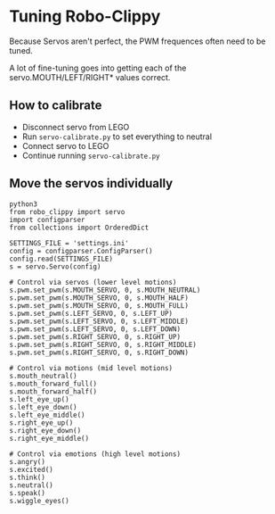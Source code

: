 # Tuning Robo-Clippy

Because Servos aren't perfect, the PWM frequences often need to be tuned.  

A lot of fine-tuning goes into getting each of the servo.MOUTH/LEFT/RIGHT* values correct.

## How to calibrate

* Disconnect servo from LEGO
* Run `servo-calibrate.py` to set everything to neutral
* Connect servo to LEGO
* Continue running `servo-calibrate.py`

## Move the servos individually

```shell
python3
from robo_clippy import servo
import configparser
from collections import OrderedDict

SETTINGS_FILE = 'settings.ini'
config = configparser.ConfigParser()
config.read(SETTINGS_FILE)
s = servo.Servo(config)

# Control via servos (lower level motions)
s.pwm.set_pwm(s.MOUTH_SERVO, 0, s.MOUTH_NEUTRAL)
s.pwm.set_pwm(s.MOUTH_SERVO, 0, s.MOUTH_HALF)
s.pwm.set_pwm(s.MOUTH_SERVO, 0, s.MOUTH_FULL)
s.pwm.set_pwm(s.LEFT_SERVO, 0, s.LEFT_UP)
s.pwm.set_pwm(s.LEFT_SERVO, 0, s.LEFT_MIDDLE)
s.pwm.set_pwm(s.LEFT_SERVO, 0, s.LEFT_DOWN)
s.pwm.set_pwm(s.RIGHT_SERVO, 0, s.RIGHT_UP)
s.pwm.set_pwm(s.RIGHT_SERVO, 0, s.RIGHT_MIDDLE)
s.pwm.set_pwm(s.RIGHT_SERVO, 0, s.RIGHT_DOWN)

# Control via motions (mid level motions)
s.mouth_neutral()
s.mouth_forward_full()
s.mouth_forward_half()
s.left_eye_up()
s.left_eye_down()
s.left_eye_middle()
s.right_eye_up()
s.right_eye_down()
s.right_eye_middle()

# Control via emotions (high level motions)
s.angry()
s.excited()
s.think()
s.neutral()
s.speak()
s.wiggle_eyes()
```

